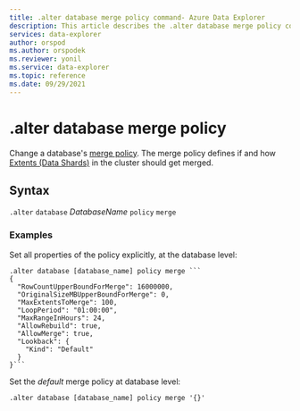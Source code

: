 ```yaml
---
title: .alter database merge policy command- Azure Data Explorer
description: This article describes the .alter database merge policy command in Azure Data Explorer.
services: data-explorer
author: orspod
ms.author: orspodek
ms.reviewer: yonil
ms.service: data-explorer
ms.topic: reference
ms.date: 09/29/2021
---
```

# .alter database merge policy

Change a database's [merge policy](mergepolicy.md). The merge policy defines if and how [Extents (Data Shards)](../management/extents-overview.md) in the cluster should get merged. 
 

## Syntax

`.alter` `database` *DatabaseName* `policy` `merge` 

### Examples

Set all properties of the policy explicitly, at the database level:

```kusto
.alter database [database_name] policy merge ```
{
  "RowCountUpperBoundForMerge": 16000000,
  "OriginalSizeMBUpperBoundForMerge": 0,
  "MaxExtentsToMerge": 100,
  "LoopPeriod": "01:00:00",
  "MaxRangeInHours": 24,
  "AllowRebuild": true,
  "AllowMerge": true,
  "Lookback": {
    "Kind": "Default"
  }
}```
```

Set the *default* merge policy at database level:

```kusto
.alter database [database_name] policy merge '{}'
```
